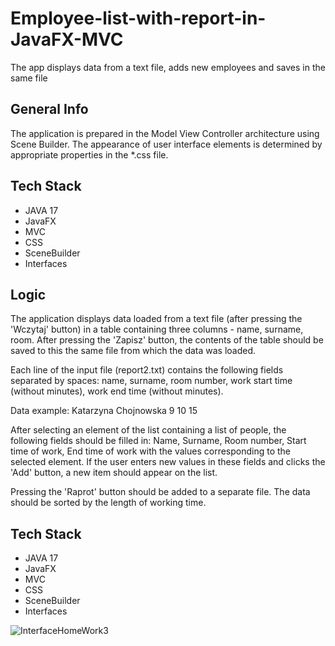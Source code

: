 # Employee-list-with-report-in-JavaFX-MVC
The app displays data from a text file, adds new employees and saves in the same file

## General Info
The application is prepared in the Model View Controller architecture using Scene Builder. 
The appearance of user interface elements is determined by appropriate properties in the *.css file.

## Tech Stack
* JAVA 17
* JavaFX
* MVC
* CSS
* SceneBuilder
* Interfaces

## Logic
The application displays data loaded from a text file (after pressing the 'Wczytaj' button) in a table containing three columns - name, surname, room. After pressing the 'Zapisz' button, the contents of the table should be saved to this
the same file from which the data was loaded.

Each line of the input file (report2.txt) contains the following fields separated by spaces: name, surname, room number, work start time (without minutes), work end time (without minutes).

Data example:
Katarzyna Chojnowska 9 10 15

After selecting an element of the list containing a list of people, the following fields should be filled in: Name, Surname, Room number, Start time of work, End time of work with the values corresponding to the selected element. If the user enters new values in these fields and clicks the 'Add' button, a new item should appear on the list.

Pressing the 'Raprot' button should be added to a separate file. The data should be sorted by the length of working time.

## Tech Stack
* JAVA 17
* JavaFX
* MVC
* CSS
* SceneBuilder
* Interfaces


![InterfaceHomeWork3](https://github.com/KateStar-git/Employee-list-with-report-in-JavaFX-MVC/assets/123861976/0c60e009-f5c6-402a-b4f2-4c2d2bc4fa04)
